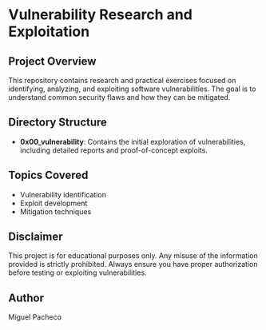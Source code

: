 # Vulnerability Research and Exploitation

## Project Overview
This repository contains research and practical exercises focused on identifying, analyzing, and exploiting software vulnerabilities. The goal is to understand common security flaws and how they can be mitigated.

## Directory Structure
- **0x00_vulnerability**: Contains the initial exploration of vulnerabilities, including detailed reports and proof-of-concept exploits.

## Topics Covered
- Vulnerability identification
- Exploit development
- Mitigation techniques

## Disclaimer
This project is for educational purposes only. Any misuse of the information provided is strictly prohibited. Always ensure you have proper authorization before testing or exploiting vulnerabilities.

## Author
Miguel Pacheco  